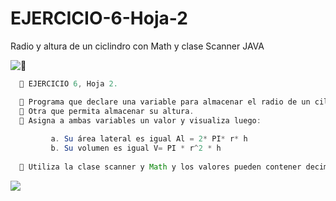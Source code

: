 # EJERCICIO-6-Hoja-2
Radio y altura de un ciclindro con Math y clase Scanner JAVA

![🚀](https://repository-images.githubusercontent.com/541335180/e4f733da-e5d4-47e8-8f28-77cef58c2e5c)

 
 ```java
   📌 EJERCICIO 6, Hoja 2.   
 
   🔴 Programa que declare una variable para almacenar el radio de un cilindro.  
   🔴 Otra que permita almacenar su altura. 
   🔴 Asigna a ambas variables un valor y visualiza luego:
   
          a. Su área lateral es igual Al = 2* PI* r* h
          b. Su volumen es igual V= PI * r^2 * h
          
   🔴 Utiliza la clase scanner y Math y los valores pueden contener decimales.
```

![](https://repository-images.githubusercontent.com/541335180/e4f733da-e5d4-47e8-8f28-77cef58c2e5c)

 

 
